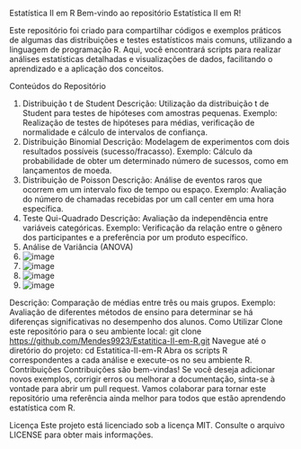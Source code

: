 Estatística II em R
Bem-vindo ao repositório Estatística II em R!

Este repositório foi criado para compartilhar códigos e exemplos práticos de algumas das distribuições e testes estatísticos mais comuns, utilizando a linguagem de programação R. Aqui, você encontrará scripts para realizar análises estatísticas detalhadas e visualizações de dados, facilitando o aprendizado e a aplicação dos conceitos.

Conteúdos do Repositório
1. Distribuição t de Student
Descrição: Utilização da distribuição t de Student para testes de hipóteses com amostras pequenas.
Exemplo: Realização de testes de hipóteses para médias, verificação de normalidade e cálculo de intervalos de confiança.
2. Distribuição Binomial
Descrição: Modelagem de experimentos com dois resultados possíveis (sucesso/fracasso).
Exemplo: Cálculo da probabilidade de obter um determinado número de sucessos, como em lançamentos de moeda.
3. Distribuição de Poisson
Descrição: Análise de eventos raros que ocorrem em um intervalo fixo de tempo ou espaço.
Exemplo: Avaliação do número de chamadas recebidas por um call center em uma hora específica.
4. Teste Qui-Quadrado
Descrição: Avaliação da independência entre variáveis categóricas.
Exemplo: Verificação da relação entre o gênero dos participantes e a preferência por um produto específico.
5. Análise de Variância (ANOVA)
6. ![image](https://github.com/Mendes9923/Estatitca-II-em-Python/assets/110001026/cb2494db-7ced-4cbe-9c1f-0bd003402028)
7. ![image](https://github.com/Mendes9923/Estatitca-II-em-Python/assets/110001026/15d14f9f-95a0-452d-b8f4-01cac2d598d4)
8. ![image](https://github.com/Mendes9923/Estatitca-II-em-Python/assets/110001026/f2d50afa-f67d-4493-b685-d3def4859c83)
9. ![image](https://github.com/Mendes9923/Estatitca-II-em-Python/assets/110001026/56a05cc0-85a0-41a4-938f-804a2afddb90)


Descrição: Comparação de médias entre três ou mais grupos.
Exemplo: Avaliação de diferentes métodos de ensino para determinar se há diferenças significativas no desempenho dos alunos.
Como Utilizar
Clone este repositório para o seu ambiente local:
git clone https://github.com/Mendes9923/Estatitica-II-em-R.git
Navegue até o diretório do projeto:
cd Estatitica-II-em-R
Abra os scripts R correspondentes a cada análise e execute-os no seu ambiente R.
Contribuições
Contribuições são bem-vindas! Se você deseja adicionar novos exemplos, corrigir erros ou melhorar a documentação, sinta-se à vontade para abrir um pull request. Vamos colaborar para tornar este repositório uma referência ainda melhor para todos que estão aprendendo estatística com R.

Licença
Este projeto está licenciado sob a licença MIT. Consulte o arquivo LICENSE para obter mais informações.
